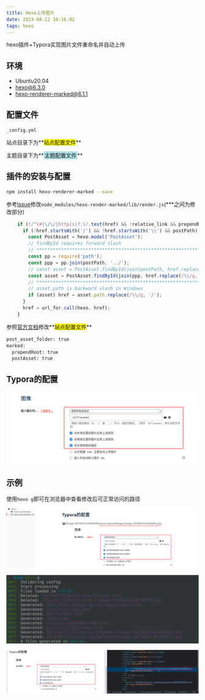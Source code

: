 ```yaml
---
title: Hexo上传图片
date: 2023-08-22 16:16:02
tags: hexo
---
```


hexo插件+Typora实现图片文件重命名并自动上传

<!--more-->

## 环境

- Ubuntu20.04
- hexo@6.3.0
- hexo-renderer-marked@6.1.1

## 配置文件

`_config.yml`

站点目录下为**<span style="background-color: yellow;">站点配置文件</span>**

主题目录下为**<span style="background-color: #B0E0E6; padding: 2px;">主题配置文件</span>**

## 插件的安装与配置

```bash
npm install hexo-renderer-marked --save
```

参考[Issue](https://github.com/hexojs/hexo-renderer-marked/issues/216)修改`node_modules/hexo-render-marked/lib/render.js`(***之间为修改部分)

```js
    if (!/^(#|\/\/|http(s)?:)/.test(href) && !relative_link && prependRoot) {
      if (!href.startsWith('/') && !href.startsWith('\\') && postPath) {
        const PostAsset = hexo.model('PostAsset');
        // findById requires forward slash
        // ************************************************************
        const pp = require('path');
        const ppp = pp.join(postPath, '../');
        // const asset = PostAsset.findById(join(postPath, href.replace(/\\/g, '/')));
        const asset = PostAsset.findById(join(ppp, href.replace(/\\/g, '/')));
        // ************************************************************
        // asset.path is backward slash in Windows
        if (asset) href = asset.path.replace(/\\/g, '/');
      }
      href = url_for.call(hexo, href);
    }
```

参照[官方文档](https://hexo.io/zh-cn/docs/asset-folders.html)修改**<span style="background-color: yellow;">站点配置文件</span>**

```bash
post_asset_folder: true
marked:
  prependRoot: true
  postAsset: true
```

## Typora的配置

![image-20230822163048408](Issues-uploadImages/image-20230822163048408.png)

## 示例

使用`hexo g`即可在浏览器中查看修改后可正常访问的路径

![image-20230822163608323](Issues-uploadImages/image-20230822163608323.png)

![image-20230822164003216](Issues-uploadImages/image-20230822164003216.png)

![image-20230822163848536](Issues-uploadImages/image-20230822163848536.png)

